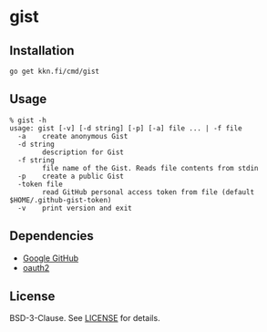 
# gist

## Installation

```
go get kkn.fi/cmd/gist
```

## Usage

```
% gist -h
usage: gist [-v] [-d string] [-p] [-a] file ... | -f file
  -a	create anonymous Gist
  -d string
    	description for Gist
  -f string
    	file name of the Gist. Reads file contents from stdin
  -p	create a public Gist
  -token file
    	read GitHub personal access token from file (default $HOME/.github-gist-token)
  -v	print version and exit
```

## Dependencies

 - [Google GitHub](https://godoc.org/github.com/google/go-github/github)
 - [oauth2](https://godoc.org/golang.org/x/oauth2)

## License

BSD-3-Clause. See [LICENSE](LICENSE) for details.


